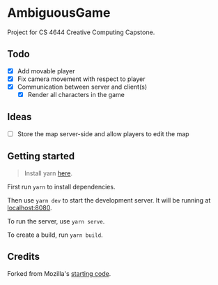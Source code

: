 # AmbiguousGame

Project for CS 4644 Creative Computing Capstone.

## Todo

- [x] Add movable player
- [x] Fix camera movement with respect to player
- [x] Communication between server and client(s) 
    - [x] Render all characters in the game

## Ideas

- [ ] Store the map server-side and allow players to edit the map

## Getting started

> Install yarn [here](https://yarnpkg.com/en/docs/install).

First run `yarn` to install dependencies.

Then use `yarn dev` to start the development server. It will be running at [localhost:8080](http://localhost:8080/).

To run the server, use `yarn serve`.

To create a build, run `yarn build`.

## Credits

Forked from Mozilla's [starting code](https://github.com/mozdevs/gamedev-js-tiles).
